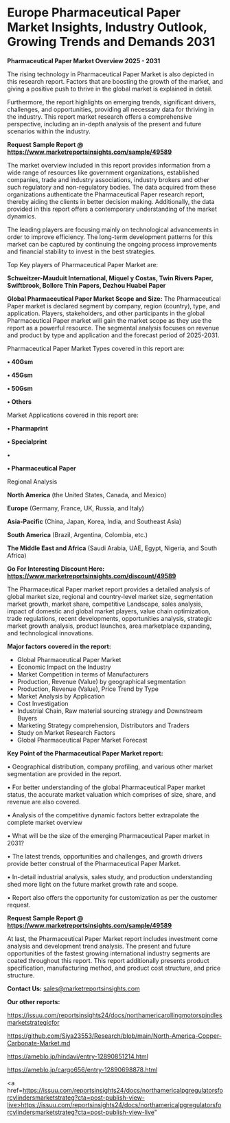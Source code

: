 # Europe Pharmaceutical Paper Market Insights, Industry Outlook, Growing Trends and Demands 2031

<Strong> Pharmaceutical Paper Market Overview 2025 - 2031</strong>

The rising technology in Pharmaceutical Paper Market is also depicted in this research report. Factors that are boosting the growth of the market, and giving a positive push to thrive in the global market is explained in detail.

Furthermore, the report highlights on emerging trends, significant drivers, challenges, and opportunities, providing all necessary data for thriving in the industry. This report market research offers a comprehensive perspective, including an in-depth analysis of the present and future scenarios within the industry.

<strong>Request Sample Report @ <a href=https://www.marketreportsinsights.com/sample/49589>https://www.marketreportsinsights.com/sample/49589</a></strong>

The market overview included in this report provides information from a wide range of resources like government organizations, established companies, trade and industry associations, industry brokers and other such regulatory and non-regulatory bodies. The data acquired from these organizations authenticate the Pharmaceutical Paper research report, thereby aiding the clients in better decision making. Additionally, the data provided in this report offers a contemporary understanding of the market dynamics.

The leading players are focusing mainly on technological advancements in order to improve efficiency. The long-term development patterns for this market can be captured by continuing the ongoing process improvements and financial stability to invest in the best strategies.

Top Key players of Pharmaceutical Paper Market are:

<strong>Schweitzer-Mauduit International, Miquel y Costas, Twin Rivers Paper, Swiftbrook, Bollore Thin Papers, Dezhou Huabei Paper</strong>

<strong><b>Global Pharmaceutical Paper Market Scope and Size:</b></strong>
The Pharmaceutical Paper market is declared segment by company, region (country), type, and application. Players, stakeholders, and other participants in the global Pharmaceutical Paper market will gain the market scope as they use the report as a powerful resource. The segmental analysis focuses on revenue and product by type and application and the forecast period of 2025-2031.

Pharmaceutical Paper Market Types covered in this report are:

<strong>•  40Gsm

•  45Gsm

•  50Gsm

•  Others</strong>

Market Applications covered in this report are:

<strong>•  Pharmaprint

•  Specialprint

•  

•  Pharmaceutical Paper</strong> 

Regional Analysis

<strong>North America</strong> (the United States, Canada, and Mexico)

<strong>Europe</strong> (Germany, France, UK, Russia, and Italy)

<strong>Asia-Pacific</strong> (China, Japan, Korea, India, and Southeast Asia)

<strong>South America</strong> (Brazil, Argentina, Colombia, etc.)

<strong>The Middle East and Africa</strong> (Saudi Arabia, UAE, Egypt, Nigeria, and South Africa)

<strong>Go For Interesting Discount Here: <a href=https://www.marketreportsinsights.com/discount/49589>https://www.marketreportsinsights.com/discount/49589</a></strong>

The Pharmaceutical Paper market report provides a detailed analysis of global market size, regional and country-level market size, segmentation market growth, market share, competitive Landscape, sales analysis, impact of domestic and global market players, value chain optimization, trade regulations, recent developments, opportunities analysis, strategic market growth analysis, product launches, area marketplace expanding, and technological innovations.

<strong><b>Major factors covered in the report:</b></strong>
<ul>
  <li>Global Pharmaceutical Paper Market </li>
  <li>Economic Impact on the Industry</li>
  <li>Market Competition in terms of Manufacturers</li>
  <li>Production, Revenue (Value) by geographical segmentation</li>
  <li>Production, Revenue (Value), Price Trend by Type</li>
  <li>Market Analysis by Application</li>
  <li>Cost Investigation</li>
  <li>Industrial Chain, Raw material sourcing strategy and Downstream Buyers</li>
  <li>Marketing Strategy comprehension, Distributors and Traders</li>
  <li>Study on Market Research Factors</li>
  <li>Global Pharmaceutical Paper Market Forecast</li>
</ul>

<strong><b>Key Point of the Pharmaceutical Paper Market report:</b></strong>

• Geographical distribution, company profiling, and various other market segmentation are provided in the report.

• For better understanding of the global Pharmaceutical Paper market status, the accurate market valuation which comprises of size, share, and revenue are also covered.

• Analysis of the competitive dynamic factors better extrapolate the complete market overview

• What will be the size of the emerging Pharmaceutical Paper market in 2031?

• The latest trends, opportunities and challenges, and growth drivers provide better construal of the Pharmaceutical Paper Market.

• In-detail industrial analysis, sales study, and production understanding shed more light on the future market growth rate and scope.

• Report also offers the opportunity for customization as per the customer request.

<strong>Request Sample Report @ <a href=https://www.marketreportsinsights.com/sample/49589>https://www.marketreportsinsights.com/sample/49589</a></strong>

At last, the Pharmaceutical Paper Market report includes investment come analysis and development trend analysis. The present and future opportunities of the fastest growing international industry segments are coated throughout this report. This report additionally presents product specification, manufacturing method, and product cost structure, and price structure.

<strong>Contact Us:</strong>
sales@marketreportsinsights.com

<strong>Our other reports:</strong>

<a href=https://issuu.com/reportsinsights24/docs/northamericarollingmotorspindlesmarketstrategicfor>https://issuu.com/reportsinsights24/docs/northamericarollingmotorspindlesmarketstrategicfor</a>

<a href=https://github.com/Siya23553/Research/blob/main/North-America-Copper-Carbonate-Market.md>https://github.com/Siya23553/Research/blob/main/North-America-Copper-Carbonate-Market.md</a>

<a href=https://ameblo.jp/hindavi/entry-12890851214.html>https://ameblo.jp/hindavi/entry-12890851214.html</a>

<a href=https://ameblo.jp/cargo656/entry-12890698878.html>https://ameblo.jp/cargo656/entry-12890698878.html</a>

<a href=https://issuu.com/reportsinsights24/docs/northamericalpgregulatorsforcylindersmarketstrateg?cta=post-publish-view-live>https://issuu.com/reportsinsights24/docs/northamericalpgregulatorsforcylindersmarketstrateg?cta=post-publish-view-live</a>"
